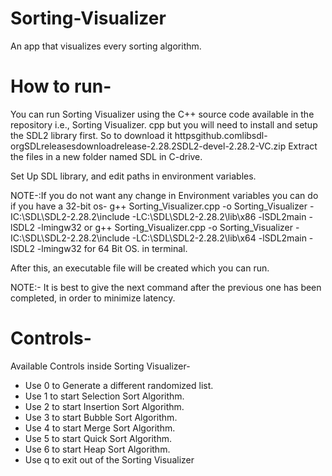 # Sorting-Visualizer
An app that visualizes every sorting algorithm.
# How to run-

 You can run Sorting Visualizer using the C++ source code available in the repository i.e., Sorting Visualizer. cpp but you will need to install and setup the SDL2 library first. So to download it httpsgithub.comlibsdl-orgSDLreleasesdownloadrelease-2.28.2SDL2-devel-2.28.2-VC.zip
             Extract the files in a new folder named SDL in C-drive.

 Set Up SDL library, and edit paths in environment variables.
 
 NOTE-:If you do not want any change in Environment variables you can do 
 if you have a 32-bit os-
            g++ Sorting_Visualizer.cpp -o Sorting_Visualizer -IC:\SDL\SDL2-2.28.2\include -LC:\SDL\SDL2-2.28.2\lib\x86 -lSDL2main -lSDL2 -lmingw32
     or  g++ Sorting_Visualizer.cpp -o Sorting_Visualizer -IC:\SDL\SDL2-2.28.2\include -LC:\SDL\SDL2-2.28.2\lib\x64 -lSDL2main -lSDL2 -lmingw32 
 for 64 Bit OS.
  in terminal.
 
  After this, an executable file will be created which you can run.

NOTE:- It is best to give the next command after the previous one has been completed, in order to minimize latency.
  
# Controls-
Available Controls inside Sorting Visualizer-
- Use 0 to Generate a different randomized list.
- Use 1 to start Selection Sort Algorithm.
- Use 2 to start Insertion Sort Algorithm.
- Use 3 to start Bubble Sort Algorithm.
- Use 4 to start Merge Sort Algorithm.
- Use 5 to start Quick Sort Algorithm.
- Use 6 to start Heap Sort Algorithm.
- Use q to exit out of the Sorting Visualizer
